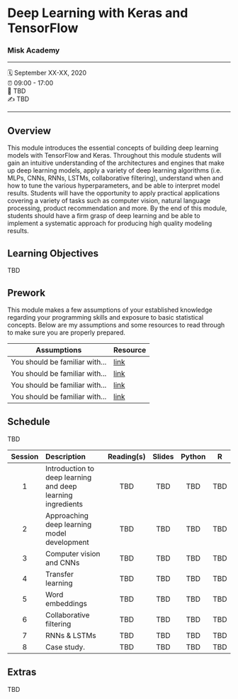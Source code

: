 Deep Learning with Keras and TensorFlow
================

### Misk Academy

-----

:spiral_calendar: September XX-XX, 2020  
:alarm_clock:     09:00 - 17:00  
:hotel:           TBD  
:writing_hand:    TBD

-----

## Overview

This module introduces the essential concepts of building deep learning models with TensorFlow and Keras. Throughout this module students will gain an intuitive understanding of the architectures and engines that make up deep learning models, apply a variety of deep learning algorithms (i.e. MLPs, CNNs, RNNs, LSTMs, collaborative filtering), understand when and how to tune the various hyperparameters, and be able to interpret model results. Students will have the opportunity to apply practical applications covering a variety of tasks such as computer vision, natural language processing, product recommendation and more. By the end of this module, students should have a firm grasp of deep learning and be able to implement a systematic approach for producing high quality modeling results.

## Learning Objectives

TBD

## Prework

This module makes a few assumptions of your established knowledge regarding your programming skills and exposure to basic statistical concepts. Below are my assumptions and some resources to read through to make sure you are properly prepared.

| Assumptions                       | Resource      
| --------------------------------- | ------------- |
| You should be familiar with...    | [link](https://github.com/misk-data-science-misk-dl) | 
| You should be familiar with...    | [link](https://github.com/misk-data-science-misk-dl) | 
| You should be familiar with...    | [link](https://github.com/misk-data-science-misk-dl) | 
| You should be familiar with...    | [link](https://github.com/misk-data-science-misk-dl) | 


## Schedule

TBD

| Session       | Description                          | Reading(s)    | Slides        | Python        | R             
| :-----------: | :----------------------------------- | :-----------: | :-----------: | :-----------: | :-----------: |
| 1             | Introduction to deep learning and deep learning ingredients | TBD           | TBD           | TBD           | TBD           |
| 2             | Approaching deep learning model development | TBD           | TBD           | TBD           | TBD           |
| 3             | Computer vision and CNNs             | TBD           | TBD           | TBD           | TBD           |
| 4             | Transfer learning                    | TBD           | TBD           | TBD           | TBD           |
| 5             | Word embeddings                      | TBD           | TBD           | TBD           | TBD           |
| 6             | Collaborative filtering              | TBD           | TBD           | TBD           | TBD           |
| 7             | RNNs & LSTMs                         | TBD           | TBD           | TBD           | TBD           |
| 8            | Case study.                           | TBD           | TBD           | TBD           | TBD           |


## Extras

TBD
